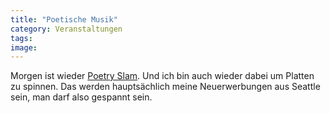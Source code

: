 ```yaml
---
title: "Poetische Musik"
category: Veranstaltungen
tags: 
image: 
---
```


Morgen ist wieder [Poetry Slam](http://www.planetslam.de). Und ich bin auch wieder dabei um Platten zu spinnen. Das werden hauptsächlich meine Neuerwerbungen aus Seattle sein, man darf also gespannt sein.